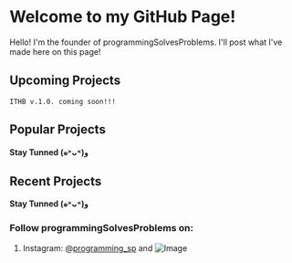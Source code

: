 # Welcome to my GitHub Page!

Hello! I'm the founder of programmingSolvesProblems. I'll post what I've made here on this page!

## Upcoming Projects

```ITHB v.1.0. coming soon!!!```

## Popular Projects

**Stay Tunned (๑˃ᴗ˂)ﻭ** 

## Recent Projects 

**Stay Tunned (๑˃ᴗ˂)ﻭ** 


### Follow programmingSolvesProblems on: 

1. Instagram: @[programming_sp](https://www.instagram.com/programming_sp/) and ![Image](src)


